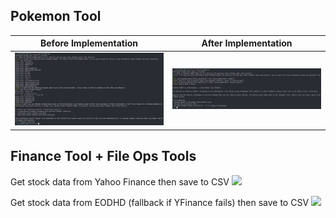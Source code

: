## Pokemon Tool

| Before Implementation                       | After Implementation                      |
| ------------------------------------------- | ----------------------------------------- |
| ![before poke tools](/docs/before-poke.png) | ![after poke tools](/docs/after-poke.png) |

## Finance Tool + File Ops Tools
Get stock data from Yahoo Finance then save to CSV
![](/docs/nvidia-yfinance.gif)


Get stock data from EODHD (fallback if YFinance fails) then save to CSV
![](/docs/meta-eodhd.gif)